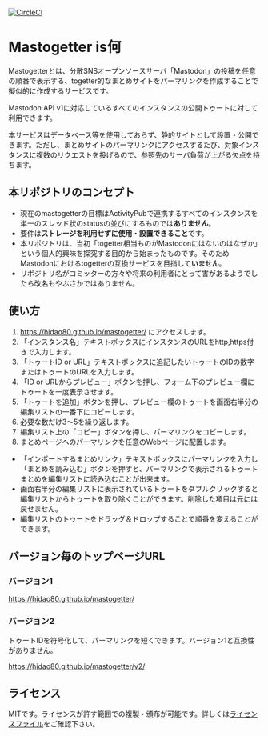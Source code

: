 [![CircleCI](https://circleci.com/gh/Qithub-BOT/mastogetter.svg?style=svg)](https://circleci.com/gh/Qithub-BOT/mastogetter)

# Mastogetter is何

Mastogetterとは、分散SNSオープンソースサーバ「Mastodon」の投稿を任意の順番で表示する、togetter的なまとめサイトをパーマリンクを作成することで擬似的に作成するサービスです。

Mastodon API v1に対応しているすべてのインスタンスの公開トゥートに対して利用できます。

本サービスはデータベース等を使用しておらず、静的サイトとして設置・公開できます。ただし、まとめサイトのパーマリンクにアクセスするたび、対象インスタンスに複数のリクエストを投げるので、参照先のサーバ負荷が上がる欠点を持ちます。

## 本リポジトリのコンセプト

- 現在のmastogetterの目標はActivityPubで連携するすべてのインスタンスを単一のスレッド状のstatusの並びにするものでは**ありません**。
- 要件は**ストレージを利用せずに使用・設置できること**です。
- 本リポジトリは、当初「togetter相当ものがMastodonにはないのはなぜか」という個人的興味を探究する目的から始まったものです。そのためMastodonにおけるtogetterの互換サービスを目指して**いません**。
- リポジトリ名がコミッターの方々や将来の利用者にとって害があるようでしたら改名もやぶさかではありません。

## 使い方

1. https://hidao80.github.io/mastogetter/ にアクセスします。
2. 「インスタンス名」テキストボックスにインスタンスのURLをhttp,https付きで入力します。
3. 「トゥートID or URL」テキストボックスに追記したいトゥートのIDの数字またはトゥートのURLを入力します。
4. 「ID or URLからプレビュー」ボタンを押し、フォーム下のプレビュー欄にトゥートを一度表示させます。
5. 「トゥートを追加」ボタンを押し、プレビュー欄のトゥートを画面右半分の編集リストの一番下にコピーします。
6. 必要な数だけ3～5を繰り返します。
7. 編集リスト上の「コピー」ボタンを押し、パーマリンクをコピーします。
8. まとめページへのパーマリンクを任意のWebページに配置します。

- 「インポートするまとめリンク」テキストボックスにパーマリンクを入力し「まとめを読み込む」ボタンを押すと、パーマリンクで表示されるトゥートまとめを編集リストに読み込むことが出来ます。
- 画面右半分の編集リストに表示されているトゥートをダブルクリックすると編集リストからトゥートを取り除くことができます。削除した項目は元には戻せません。
- 編集リストのトゥートをドラッグ＆ドロップすることで順番を変えることができます。

## バージョン毎のトップページURL

### バージョン1

https://hidao80.github.io/mastogetter/

### バージョン2

トゥートIDを符号化して、パーマリンクを短くできます。バージョン1と互換性がありません。

https://hidao80.github.io/mastogetter/v2/

## ライセンス

MITです。ライセンスが許す範囲での複製・頒布が可能です。詳しくは[ライセンスファイル](LICENSE)をご確認下さい。
